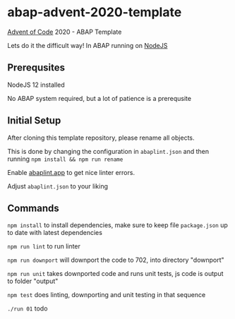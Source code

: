 # abap-advent-2020-template
[Advent of Code](https://adventofcode.com) 2020 - ABAP Template

Lets do it the difficult way! In ABAP running on [NodeJS](https://nodejs.org)

## Prerequsites

NodeJS 12 installed

No ABAP system required, but a lot of patience is a prerequsite

## Initial Setup

After cloning this template repository, please rename all objects.

This is done by changing the configuration in `abaplint.json` and then running `npm install && npm run rename`

Enable [abaplint.app](https://github.com/marketplace/abaplint) to get nice linter errors.

Adjust `abaplint.json` to your liking

## Commands

`npm install` to install dependencies, make sure to keep file `package.json` up to date with latest dependencies

`npm run lint` to run linter

`npm run downport` will downport the code to 702, into directory "downport"

`npm run unit` takes downported code and runs unit tests, js code is output to folder "output"

`npm test` does linting, downporting and unit testing in that sequence

`./run 01` todo
